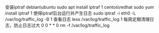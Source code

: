 安装iptraf
debian\ubuntu
sudo apt install iptraf 
1
centos\redhat
sudo yum install iptraf 
1
使得iptraf后台运行并产生日志
sudo iptraf -i eth0 -L /var/log/traffic_log -B
1
查看日志
less /var/log/traffic_log
1
每周定期清理日志，防止日志过大
 0 0 * * 0 rm -f /var/log/traffic_log
